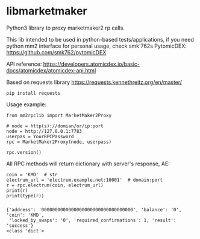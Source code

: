 # libmarketmaker
Python3 library to proxy marketmaker2 rp calls.

This lib intended to be used in python-based tests/applications,
 if you need python mm2 interface for personal usage, check smk'762s PytomicDEX:
 https://github.com/smk762/pytomicDEX

API reference: https://developers.atomicdex.io/basic-docs/atomicdex/atomicdex-api.html

Based on requests library https://requests.kennethreitz.org/en/master/

    pip install requests

Usage example:

    from mm2rpclib import MarketMaker2Proxy
    
    # node = http(s)://domian/or/ip:port
    node = http://127.0.0.1:7783
    userpas = YourRPCPassword
    rpc = MarketMaker2Proxy(node, userpass)
    
    rpc.version()

All RPC methods will return dictionary with server's response, AE:

    coin = 'KMD'  # str
    electrum_url = 'electrum.example.net:10001'  # domain:port
    r = rpc.electrum(coin, electrum_url)
    print(r)
    print(type(r))
###
    {'address': '0000000000000000000000000000000000', 'balance': '0', 'coin': 'KMD',
     'locked_by_swaps': '0', 'required_confirmations': 1, 'result': 'success'}
    <class 'dict'>